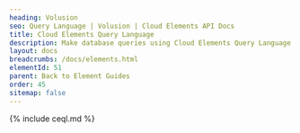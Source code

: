 ```yaml
---
heading: Volusion
seo: Query Language | Volusion | Cloud Elements API Docs
title: Cloud Elements Query Language
description: Make database queries using Cloud Elements Query Language.
layout: docs
breadcrumbs: /docs/elements.html
elementId: 51
parent: Back to Element Guides
order: 45
sitemap: false
---
```


{% include ceql.md %}
